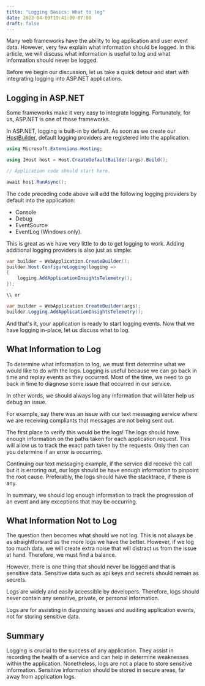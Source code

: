 ```yaml
---
title: "Logging Basics: What to log"
date: 2023-04-09T19:41:09-07:00
draft: false
---
```


Many web frameworks have the ability to log application and user event data. However, very few explain what information should be logged. In this article, we will discuss what information is useful to log and what information should never be logged. 

Before we begin our discussion, let us take a quick detour and start with integrating logging into ASP.NET applications.

## Logging in ASP.NET
Some frameworks make it very easy to integrate logging. Fortunately, for us, ASP.NET is one of those frameworks. 

In ASP.NET, logging is built-in by default. As soon as we create our [HostBuilder](https://learn.microsoft.com/en-us/dotnet/api/microsoft.extensions.hosting.host.createdefaultbuilder), default logging providers are registered into the application.
```csharp
using Microsoft.Extensions.Hosting;

using IHost host = Host.CreateDefaultBuilder(args).Build();

// Application code should start here.

await host.RunAsync();
```
The code preceding code above will add the following logging providers by default into the application:
* Console
* Debug
* EventSource
* EventLog (Windows only).

This is great as we have very little to do to get logging to work. Adding additional logging providers is also just as simple:
```csharp
var builder = WebApplication.CreateBuilder();
builder.Host.ConfigureLogging(logging =>
{
    logging.AddApplicationInsightsTelemetry();
});

\\ or

var builder = WebApplication.CreateBuilder(args);
builder.Logging.AddApplicationInsightsTelemetry();
```
And that's it, your application is ready to start logging events. Now that we have logging in-place, let us discuss what to log.

## What Information to Log

To determine what information to log, we must first determine what we would like to do with the logs. Logging is useful because we can go back in time and replay events as they occurred. Most of the time, we need to go back in time to diagnose some issue that occurred in our service.

In other words, we should always log any information that will later help us debug an issue. 

For example, say there was an issue with our text messaging service where we are receiving compliants that messages are not being sent out.

The first place to verify this would be the logs! The logs should have enough information on the paths taken for each application request. This will allow us to track the exact path taken by the requests. Only then can you determine if an error is occurring.

Continuing our text messaging example, if the service did receive the call but it is erroring out, our logs should be have enough information to pinpoint the root cause. Preferably, the logs should have the stacktrace, if there is any.

In summary, we should log enough information to track the progression of an event and any exceptions that may be occurring.

## What Information Not to Log

The question then becomes what should we not log. This is not always be as straightforward as the more logs we have the better. However, if we log too much data, we will create extra noise that will distract us from the issue at hand. Therefore, we must find a balance.

However, there is one thing that should never be logged and that is sensitive data. Sensitive data such as api keys and secrets should remain as secrets.

Logs are widely and easily accessible by developers. Therefore, logs should never contain any sensitive, private, or personal information.

Logs are for assisting in diagnosing issues and auditing application events, not for storing sensitive data.

## Summary

Logging is crucial to the success of any application. They assist in recording the health of a service and can help in determine weaknesses within the application. Nonetheless, logs are not a place to store sensitive information. Sensitive information should be stored in secure areas, far away from application logs.